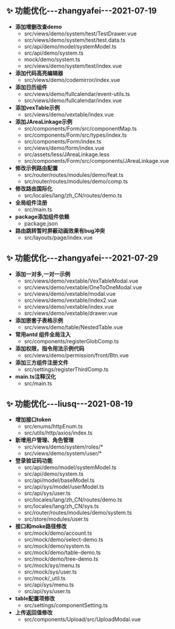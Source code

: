 ## ✨ 功能优化---zhangyafei---2021-07-19
- **添加增删改查demo**
  - src/views/demo/system/test/TestDrawer.vue
  - src/views/demo/system/test/test.data.ts
  - src/api/demo/model/systemModel.ts
  - src/api/demo/system.ts
  - mock/demo/system.ts
  - src/views/demo/system/test/index.vue
- **添加代码高亮编辑器** 
  - src/views/demo/codemirror/index.vue
- **添加日历组件** 
  - src/views/demo/fullcalendar/event-utils.ts
  - src/views/demo/fullcalendar/index.vue
- **添加vexTable示例** 
  - src/views/demo/vextable/index.vue
- **添加JAreaLinkage示例** 
  - src/components/Form/src/componentMap.ts
  - src/components/Form/src/types/index.ts
  - src/components/Form/index.ts
  - src/views/demo/form/index.vue
  - src/assets/less/JAreaLinkage.less
  - src/components/Form/src/components/JAreaLinkage.vue
- **修改示例路由配置** 
  - src/router/routes/modules/demo/feat.ts
  - src/router/routes/modules/demo/comp.ts
- **修改路由国际化** 
  - src/locales/lang/zh_CN/routes/demo.ts
- **全局组件注册** 
  - src/main.ts
- **package添加组件依赖** 
  - package.json
- **路由跳转暂时屏蔽动画效果有bug冲突** 
  - src/layouts/page/index.vue
  
## ✨ 功能优化---zhangyafei---2021-07-29
- **添加一对多,一对一示例**
  - src/views/demo/vextable/VexTableModal.vue
  - src/views/demo/vextable/OneToOneModal.vue
  - src/views/demo/vextable/modal.vue
  - src/views/demo/vextable/index2.vue
  - src/views/demo/vextable/index.vue
  - src/views/demo/vextable/drawer.vue
- **添加嵌套子表格示例**  
  - src/views/demo/table/NestedTable.vue
- **常用antd 组件全局注入**
  - src/components/registerGlobComp.ts
- **添加权限，指令用法示例代码**
  - src/views/demo/permission/front/Btn.vue
- **添加三方组件注册文件**
  - src/settings/registerThirdComp.ts
- **main.ts注释汉化**
  - src/main.ts
## ✨ 功能优化---liusq---2021-08-19
- **增加接口token**
  - src/enums/httpEnum.ts
  - src/utils/http/axios/index.ts
- **新增用户管理、角色管理**  
  - src/views/demo/system/roles/*
  - src/views/demo/system/user/*
- **登录验证码功能**  
  - src/api/demo/model/systemModel.ts
  - src/api/demo/system.ts
  - src/api/model/baseModel.ts
  - src/api/sys/model/userModel.ts
  - src/api/sys/user.ts
  - src/locales/lang/zh_CN/routes/demo.ts
  - src/locales/lang/zh_CN/sys.ts
  - src/router/routes/modules/demo/system.ts
  - src/store/modules/user.ts
- **接口和moke路径修改**
  - src/mock/demo/account.ts
  - src/mock/demo/select-demo.ts
  - src/mock/demo/system.ts
  - src/mock/demo/table-demo.ts
  - src/mock/demo/tree-demo.ts
  - src/mock/sys/menu.ts
  - src/mock/sys/user.ts
  - src/mock/_util.ts
  - src/api/sys/menu.ts
  - src/api/sys/user.ts
- **table配置项修改**
  - src/settings/componentSetting.ts
- **上传返回值修改**
  - src/components/Upload/src/UploadModal.vue
  

